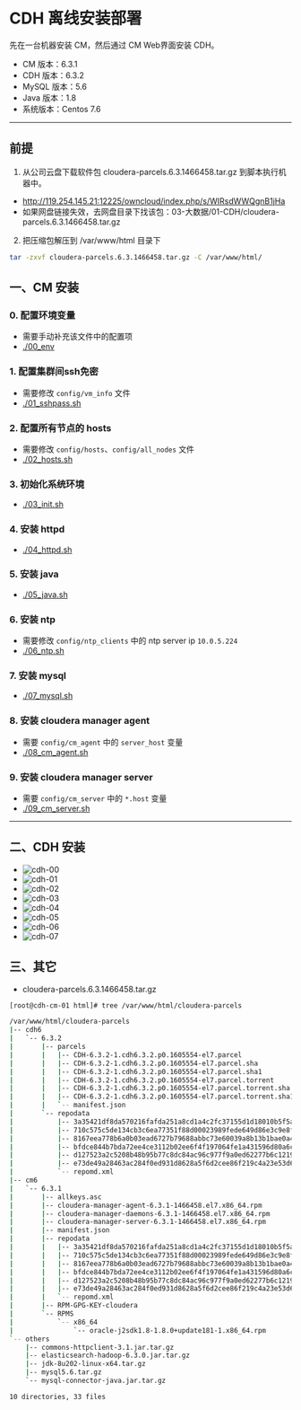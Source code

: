 # CDH 离线安装部署

先在一台机器安装 CM，然后通过 CM Web界面安装 CDH。

- CM 版本：6.3.1
- CDH 版本：6.3.2
- MySQL 版本：5.6
- Java 版本：1.8
- 系统版本：Centos 7.6

*****

## 前提

1. 从公司云盘下载软件包 cloudera-parcels.6.3.1466458.tar.gz 到脚本执行机器中。
- http://119.254.145.21:12225/owncloud/index.php/s/WIRsdWWQgnB1jHa
- 如果网盘链接失效，去网盘目录下找该包：03-大数据/01-CDH/cloudera-parcels.6.3.1466458.tar.gz

2. 把压缩包解压到 /var/www/html 目录下
```bash
tar -zxvf cloudera-parcels.6.3.1466458.tar.gz -C /var/www/html/
```

## 一、CM 安装

### 0. 配置环境变量
- 需要手动补充该文件中的配置项
- [./00_env](./00_env)

### 1. 配置集群间ssh免密
- 需要修改 `config/vm_info` 文件
- [./01_sshpass.sh](./01_sshpass.sh)

### 2. 配置所有节点的 hosts
- 需要修改 `config/hosts`、`config/all_nodes` 文件
- [./02_hosts.sh](./02_hosts.sh)

### 3. 初始化系统环境
- [./03_init.sh](./03_init.sh)

### 4. 安装 httpd
- [./04_httpd.sh](./04_httpd.sh)

### 5. 安装 java
- [./05_java.sh](./05_java.sh)

### 6. 安装 ntp
- 需要修改 `config/ntp_clients` 中的 ntp server ip `10.0.5.224`
- [./06_ntp.sh](./06_ntp.sh)

### 7. 安装 mysql
- [./07_mysql.sh](./07_mysql.sh)

### 8. 安装 cloudera manager agent
- 需要 `config/cm_agent` 中的 `server_host` 变量
- [./08_cm_agent.sh](./08_cm_agent.sh)

### 9. 安装 cloudera manager server
- 需要 `config/cm_server` 中的 `*.host` 变量
- [./09_cm_server.sh](./09_cm_server.sh)

*****

## 二、CDH 安装

- ![cdh-00](./images/cdh-00.png)
- ![cdh-01](./images/cdh-01.png)
- ![cdh-02](./images/cdh-02.png)
- ![cdh-03](./images/cdh-03.png)
- ![cdh-04](./images/cdh-04.png)
- ![cdh-05](./images/cdh-05.png)
- ![cdh-06](./images/cdh-06.png)
- ![cdh-07](./images/cdh-07.png)


## 三、其它
- cloudera-parcels.6.3.1466458.tar.gz

```bash
[root@cdh-cm-01 html]# tree /var/www/html/cloudera-parcels

/var/www/html/cloudera-parcels
|-- cdh6
|   `-- 6.3.2
|       |-- parcels
|       |   |-- CDH-6.3.2-1.cdh6.3.2.p0.1605554-el7.parcel
|       |   |-- CDH-6.3.2-1.cdh6.3.2.p0.1605554-el7.parcel.sha
|       |   |-- CDH-6.3.2-1.cdh6.3.2.p0.1605554-el7.parcel.sha1
|       |   |-- CDH-6.3.2-1.cdh6.3.2.p0.1605554-el7.parcel.torrent
|       |   |-- CDH-6.3.2-1.cdh6.3.2.p0.1605554-el7.parcel.torrent.sha
|       |   |-- CDH-6.3.2-1.cdh6.3.2.p0.1605554-el7.parcel.torrent.sha1
|       |   `-- manifest.json
|       `-- repodata
|           |-- 3a35421df8da570216fafda251a8cd1a4c2fc37155d1d18010b5f5a46bdc0a5d-primary.xml.gz
|           |-- 710c575c5de134cb3c6ea77351f88d00023989fede649d86e3c9e8ff50cb682d-primary.sqlite.bz2
|           |-- 8167eea778b6a0b03ead6727b79688abbc73e60039a8b13b1bae0a4733859101-filelists.sqlite.bz2
|           |-- bfdce844b7bda72ee4ce3112b02ee6f4f197064fe1a431596d80a6c35a615e43-filelists.xml.gz
|           |-- d127523a2c5208b48b95b77c8dc84ac96c977f9a0ed62277b6c121940f4df9c8-other.sqlite.bz2
|           |-- e73de49a28463ac284f0ed931d8628a5f6d2cee86f219c4a23e53d6c2a0516af-other.xml.gz
|           `-- repomd.xml
|-- cm6
|   `-- 6.3.1
|       |-- allkeys.asc
|       |-- cloudera-manager-agent-6.3.1-1466458.el7.x86_64.rpm
|       |-- cloudera-manager-daemons-6.3.1-1466458.el7.x86_64.rpm
|       |-- cloudera-manager-server-6.3.1-1466458.el7.x86_64.rpm
|       |-- manifest.json
|       |-- repodata
|       |   |-- 3a35421df8da570216fafda251a8cd1a4c2fc37155d1d18010b5f5a46bdc0a5d-primary.xml.gz
|       |   |-- 710c575c5de134cb3c6ea77351f88d00023989fede649d86e3c9e8ff50cb682d-primary.sqlite.bz2
|       |   |-- 8167eea778b6a0b03ead6727b79688abbc73e60039a8b13b1bae0a4733859101-filelists.sqlite.bz2
|       |   |-- bfdce844b7bda72ee4ce3112b02ee6f4f197064fe1a431596d80a6c35a615e43-filelists.xml.gz
|       |   |-- d127523a2c5208b48b95b77c8dc84ac96c977f9a0ed62277b6c121940f4df9c8-other.sqlite.bz2
|       |   |-- e73de49a28463ac284f0ed931d8628a5f6d2cee86f219c4a23e53d6c2a0516af-other.xml.gz
|       |   `-- repomd.xml
|       |-- RPM-GPG-KEY-cloudera
|       `-- RPMS
|           `-- x86_64
|               `-- oracle-j2sdk1.8-1.8.0+update181-1.x86_64.rpm
`-- others
    |-- commons-httpclient-3.1.jar.tar.gz
    |-- elasticsearch-hadoop-6.3.0.jar.tar.gz
    |-- jdk-8u202-linux-x64.tar.gz
    |-- mysql5.6.tar.gz
    `-- mysql-connector-java.jar.tar.gz

10 directories, 33 files
```
